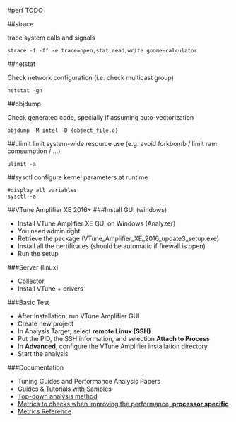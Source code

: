 #perf
TODO

##strace

trace system calls and signals

```shell
strace -f -ff -e trace=open,stat,read,write gnome-calculator
```

##netstat

Check network configuration (i.e. check multicast group)

```shell
netstat -gn
```

##objdump

Check generated code, specially if assuming auto-vectorization

```shell
objdump -M intel -D {object_file.o}
```

##ulimit
limit system-wide resource use (e.g. avoid forkbomb / limit ram comsumption / ...)

```shell
ulimit -a
```

##sysctl
configure kernel parameters at runtime

```shell
#display all variables
sysctl -a
```

##VTune Amplifier XE 2016+
###Install GUI (windows)
- Install VTune Amplifier XE GUI on Windows (Analyzer)
 - You need admin right
 - Retrieve the package (VTune_Amplifier_XE_2016_update3_setup.exe)
 - Install all the certificates (should be automatic if firewall is open)
 - Run the setup

###Server (linux)
- Collector
 - Install VTune + drivers

###Basic Test
- After Installation, run VTune Amplifier GUI
- Create new project
- In Analysis Target, select **remote Linux (SSH)**
- Put the PID, the SSH information, and selection **Attach to Process**
- In **Advanced**, configure the VTune Amplifier installation directory
- Start the analysis

###Documentation
- Tuning Guides and Performance Analysis Papers
 - [Guides & Tutorials with Samples](https://software.intel.com/en-us/intel-vtune-amplifier-xe-support/training)
 - [Top-down analysis method](https://software.intel.com/en-us/top-down-microarchitecture-analysis-method-win)
 - [Metrics to checks when improving the performance, **processor specific**](https://software.intel.com/en-us/articles/processor-specific-performance-analysis-papers)
 - [Metrics Reference](https://software.intel.com/en-us/node/596788)
 
